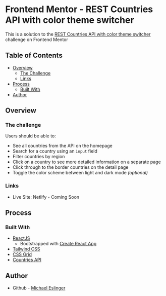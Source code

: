 # Frontend Mentor - REST Countries API with color theme switcher

This is a solution to the [REST Countries API with color theme switcher](https://www.frontendmentor.io/challenges/rest-countries-api-with-color-theme-switcher-5cacc469fec04111f7b848ca) challenge on Frontend Mentor

## Table of Contents

- [Overview](#overview)
    - [The Challenge](#challenge)
    - [Links](#links)
- [Process](#process)
    - [Built With](#built-with)
- [Author](#author)

## Overview
### The challenge

Users should be able to:

- See all countries from the API on the homepage
- Search for a country using an `input` field
- Filter countries by region
- Click on a country to see more detailed information on a separate page
- Click through to the border countries on the detail page
- Toggle the color scheme between light and dark mode *(optional)*

### Links
- Live Site: Netlify - Coming Soon

## Process

### Built With
- [ReactJS](https://reactjs.org/)
    - Bootstrapped with [Create React App](https://github.com/facebook/create-react-app)
- [Tailwind CSS](https://tailwindcss.com/)
- [CSS Grid](https://developer.mozilla.org/en-US/docs/Web/CSS/grid)
- [Countries API](https://restcountries.com/)

## Author
- Github - [Michael Eslinger](https://github.com/meslinger)